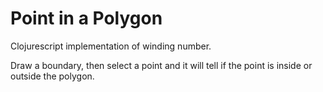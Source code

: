 # Point in a Polygon

Clojurescript implementation of winding number. 

Draw a boundary, then select a point and it will tell if the point is inside or outside the polygon.

